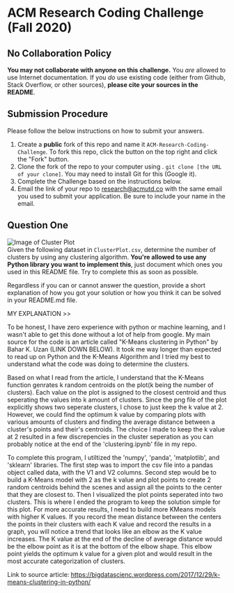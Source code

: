 # ACM Research Coding Challenge (Fall 2020)

## No Collaboration Policy

**You may not collaborate with anyone on this challenge.** You _are_ allowed to use Internet documentation. If you _do_ use existing code (either from Github, Stack Overflow, or other sources), **please cite your sources in the README**.

## Submission Procedure

Please follow the below instructions on how to submit your answers.

1. Create a **public** fork of this repo and name it `ACM-Research-Coding-Challenge`. To fork this repo, click the button on the top right and click the "Fork" button.
2. Clone the fork of the repo to your computer using . `git clone [the URL of your clone]`. You may need to install Git for this (Google it).
3. Complete the Challenge based on the instructions below.
4. Email the link of your repo to research@acmutd.co with the same email you used to submit your application. Be sure to include your name in the email.

## Question One

![Image of Cluster Plot](ClusterPlot.png)
<br/>
Given the following dataset in `ClusterPlot.csv`, determine the number of clusters by using any clustering algorithm. **You're allowed to use any Python library you want to implement this**, just document which ones you used in this README file. Try to complete this as soon as possible.

Regardless if you can or cannot answer the question, provide a short explanation of how you got your solution or how you think it can be solved in your README.md file.

MY EXPLANATION >>

To be honest, I have zero experience with python or machine learning, and I wasn't able to get this done without a lot of help from google. My main source for the code is an article called "K-Means clustering in Python" by Bahar K. Uzan (LINK DOWN BELOW). It took me way longer than expected to read up on Python and the K-Means Algorithm and I tried my best to understand what the code was doing to determine the clusters.

Based on what I read from the article, I understand that the K-Means function genrates k random centroids on the plot(k being the number of clusters). Each value on the plot is assigned to the closest centroid and thus seperating the values into k amount of clusters. Since the png file of the plot explicitly shows two seperate clusters, I chose to just keep the k value at 2. However, we could find the optimum k value by comparing plots with various amounts of clusters and finding the average distance between a cluster's points and their's centroids. The choice I made to keep the k value at 2 resulted in a few discrepencies in the cluster seperation as you can probably notice at the end of the 'clustering.ipynb' file in my repo. 

To complete this program, I utiltized the 'numpy', 'panda', 'matplotlib', and 'sklearn' libraries. The first step was to import the csv file into a pandas object called data, with the V1 and V2 columns. Second step would be to build a K-Means model with 2 as the k value and plot points to create 2 random centroids behind the scenes and assign all the points to the center that they are closest to. Then I visualized the plot points seperated into two clusters. This is where I ended the program to keep the solution simple for this plot. For more accurate results, I need to build more KMeans models with higher K values. If you record the mean distance between the centers the points in their clusters with each K value and record the results in a graph, you will notice a trend that looks like an elbow as the K value increases. The K value at the end of the decline of average distance would be the elbow point as it is at the bottom of the elbow shape. This elbow point yields the optimum k value for a given plot and would result in the most accurate categorization of clusters.

Link to source article: https://bigdatascienc.wordpress.com/2017/12/29/k-means-clustering-in-python/
